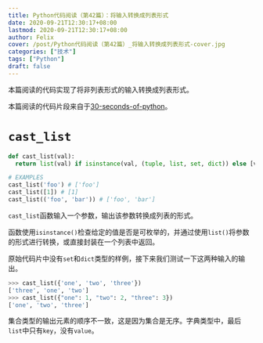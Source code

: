 ```yaml
---
title: Python代码阅读（第42篇）：将输入转换成列表形式
date: 2020-09-21T12:30:17+08:00
lastmod: 2020-09-21T12:30:17+08:00
author: Felix
cover: /post/Python代码阅读（第42篇）_将输入转换成列表形式-cover.jpg
categories: ["技术"]
tags: ["Python"]
draft: false
---
```


本篇阅读的代码实现了将非列表形式的输入转换成列表形式。

本篇阅读的代码片段来自于[30-seconds-of-python](https://github.com/30-seconds/30-seconds-of-python)。

<!--more-->

# `cast_list`

```python
def cast_list(val):
  return list(val) if isinstance(val, (tuple, list, set, dict)) else [val]

# EXAMPLES
cast_list('foo') # ['foo']
cast_list([1]) # [1]
cast_list(('foo', 'bar')) # ['foo', 'bar']
```

`cast_list`函数输入一个参数，输出该参数转换成列表的形式。

函数使用`isinstance()`检查给定的值是否是可枚举的，并通过使用`list()`将参数的形式进行转换，或直接封装在一个列表中返回。

原始代码片中没有`set`和`dict`类型的样例，接下来我们测试一下这两种输入的输出。

```python
>>> cast_list({'one', 'two', 'three'})
['three', 'one', 'two']
>>> cast_list({"one": 1, "two": 2, "three": 3})
['one', 'two', 'three']
```

集合类型的输出元素的顺序不一致，这是因为集合是无序。字典类型中，最后`list`中只有`key`，没有`value`。

